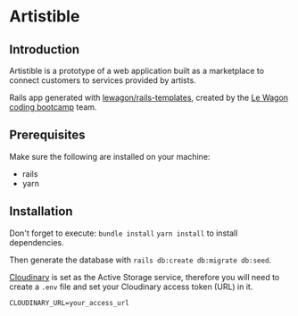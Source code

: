 # Artistible

## Introduction

Artistible is a prototype of a web application built as a marketplace to connect customers to services provided by artists.

Rails app generated with [lewagon/rails-templates](https://github.com/lewagon/rails-templates), created by the [Le Wagon coding bootcamp](https://www.lewagon.com) team.

## Prerequisites

Make sure the following are installed on your machine:
- rails
- yarn

## Installation

Don't forget to execute: `bundle install` `yarn install` to install dependencies.

Then generate the database with `rails db:create db:migrate db:seed`.

[Cloudinary](https://cloudinary.com/) is set as the Active Storage service, therefore you will need to create a `.env` file and set your Cloudinary access token (URL) in it.

`CLOUDINARY_URL=your_access_url`
